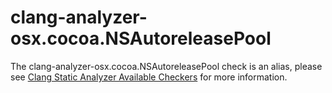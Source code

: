 clang-analyzer-osx.cocoa.NSAutoreleasePool
==========================================

The clang-analyzer-osx.cocoa.NSAutoreleasePool check is an alias, please
see [Clang Static Analyzer Available
Checkers](https://clang.llvm.org/docs/analyzer/checkers.html#osx-cocoa-nsautoreleasepool)
for more information.
